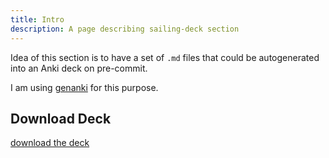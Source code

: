 ```yaml
---
title: Intro
description: A page describing sailing-deck section
---
```


Idea of this section is to have a set of `.md` files that could be autogenerated into an Anki deck on pre-commit.

I am using [genanki](https://github.com/kerrickstaley/genanki) for this purpose.

## Download Deck
[download the deck]()